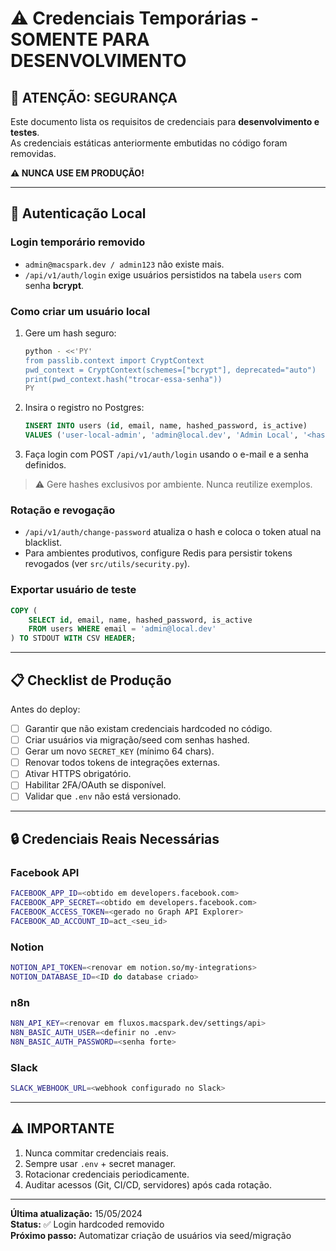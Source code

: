 # ⚠️ Credenciais Temporárias - SOMENTE PARA DESENVOLVIMENTO

## 🚨 ATENÇÃO: SEGURANÇA

Este documento lista os requisitos de credenciais para **desenvolvimento e testes**.  
As credenciais estáticas anteriormente embutidas no código foram removidas.

**⚠️ NUNCA USE EM PRODUÇÃO!**

---

## 🔑 Autenticação Local

### Login temporário removido

- `admin@macspark.dev / admin123` não existe mais.
- `/api/v1/auth/login` exige usuários persistidos na tabela `users` com senha **bcrypt**.

### Como criar um usuário local

1. Gere um hash seguro:
   ```bash
   python - <<'PY'
   from passlib.context import CryptContext
   pwd_context = CryptContext(schemes=["bcrypt"], deprecated="auto")
   print(pwd_context.hash("trocar-essa-senha"))
   PY
   ```
2. Insira o registro no Postgres:
   ```sql
   INSERT INTO users (id, email, name, hashed_password, is_active)
   VALUES ('user-local-admin', 'admin@local.dev', 'Admin Local', '<hash_aqui>', true);
   ```
3. Faça login com POST `/api/v1/auth/login` usando o e-mail e a senha definidos.

> ⚠️ Gere hashes exclusivos por ambiente. Nunca reutilize exemplos.

### Rotação e revogação

- `/api/v1/auth/change-password` atualiza o hash e coloca o token atual na blacklist.
- Para ambientes produtivos, configure Redis para persistir tokens revogados (ver `src/utils/security.py`).

### Exportar usuário de teste

```sql
COPY (
    SELECT id, email, name, hashed_password, is_active
    FROM users WHERE email = 'admin@local.dev'
) TO STDOUT WITH CSV HEADER;
```

---

## 📋 Checklist de Produção

Antes do deploy:

- [ ] Garantir que não existam credenciais hardcoded no código.
- [ ] Criar usuários via migração/seed com senhas hashed.
- [ ] Gerar um novo `SECRET_KEY` (mínimo 64 chars).
- [ ] Renovar todos tokens de integrações externas.
- [ ] Ativar HTTPS obrigatório.
- [ ] Habilitar 2FA/OAuth se disponível.
- [ ] Validar que `.env` não está versionado.

---

## 🔒 Credenciais Reais Necessárias

### Facebook API
```bash
FACEBOOK_APP_ID=<obtido em developers.facebook.com>
FACEBOOK_APP_SECRET=<obtido em developers.facebook.com>
FACEBOOK_ACCESS_TOKEN=<gerado no Graph API Explorer>
FACEBOOK_AD_ACCOUNT_ID=act_<seu_id>
```

### Notion
```bash
NOTION_API_TOKEN=<renovar em notion.so/my-integrations>
NOTION_DATABASE_ID=<ID do database criado>
```

### n8n
```bash
N8N_API_KEY=<renovar em fluxos.macspark.dev/settings/api>
N8N_BASIC_AUTH_USER=<definir no .env>
N8N_BASIC_AUTH_PASSWORD=<senha forte>
```

### Slack
```bash
SLACK_WEBHOOK_URL=<webhook configurado no Slack>
```

---

## ⚠️ IMPORTANTE

1. Nunca commitar credenciais reais.
2. Sempre usar `.env` + secret manager.
3. Rotacionar credenciais periodicamente.
4. Auditar acessos (Git, CI/CD, servidores) após cada rotação.

---

**Última atualização:** 15/05/2024  
**Status:** ✅ Login hardcoded removido  
**Próximo passo:** Automatizar criação de usuários via seed/migração
